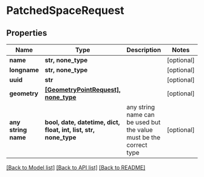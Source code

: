 # PatchedSpaceRequest


## Properties
Name | Type | Description | Notes
------------ | ------------- | ------------- | -------------
**name** | **str, none_type** |  | [optional] 
**longname** | **str, none_type** |  | [optional] 
**uuid** | **str** |  | [optional] 
**geometry** | [**[GeometryPointRequest], none_type**](GeometryPointRequest.md) |  | [optional] 
**any string name** | **bool, date, datetime, dict, float, int, list, str, none_type** | any string name can be used but the value must be the correct type | [optional]

[[Back to Model list]](../README.md#documentation-for-models) [[Back to API list]](../README.md#documentation-for-api-endpoints) [[Back to README]](../README.md)


